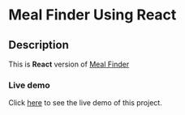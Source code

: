 # Meal Finder Using React

## Description

This is **React** version of [Meal Finder](https://github.com/mahmood-kn/vanilla-js-20-projects/tree/main/meal-finder)

### Live demo

Click [here](https://mahmood-kn.github.io/react-meal-finder 'Form Validation') to see the live demo of this project.
